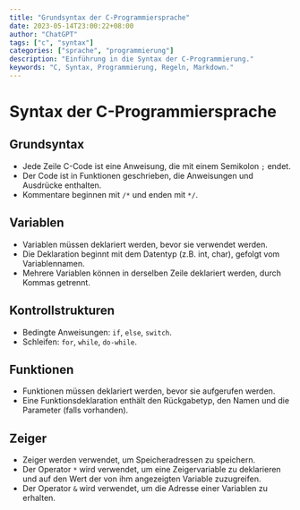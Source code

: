 ```yaml
---
title: "Grundsyntax der C-Programmiersprache"
date: 2023-05-14T23:00:22+08:00
author: "ChatGPT"
tags: ["c", "syntax"]
categories: ["sprache", "programmierung"]
description: "Einführung in die Syntax der C-Programmierung."
keywords: "C, Syntax, Programmierung, Regeln, Markdown."
---
```


# Syntax der C-Programmiersprache

## Grundsyntax
- Jede Zeile C-Code ist eine Anweisung, die mit einem Semikolon `;` endet.
- Der Code ist in Funktionen geschrieben, die Anweisungen und Ausdrücke enthalten.
- Kommentare beginnen mit `/*` und enden mit `*/`.

## Variablen
- Variablen müssen deklariert werden, bevor sie verwendet werden.
- Die Deklaration beginnt mit dem Datentyp (z.B. int, char), gefolgt vom Variablennamen.
- Mehrere Variablen können in derselben Zeile deklariert werden, durch Kommas getrennt.

## Kontrollstrukturen
- Bedingte Anweisungen: `if`, `else`, `switch`.
- Schleifen: `for`, `while`, `do-while`.

## Funktionen
- Funktionen müssen deklariert werden, bevor sie aufgerufen werden.
- Eine Funktionsdeklaration enthält den Rückgabetyp, den Namen und die Parameter (falls vorhanden).

## Zeiger
- Zeiger werden verwendet, um Speicheradressen zu speichern.
- Der Operator `*` wird verwendet, um eine Zeigervariable zu deklarieren und auf den Wert der von ihm angezeigten Variable zuzugreifen.
- Der Operator `&` wird verwendet, um die Adresse einer Variablen zu erhalten.
